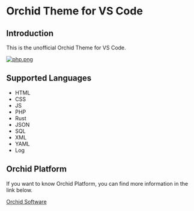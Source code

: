 # Orchid Theme for VS Code

## Introduction

This is the unofficial Orchid Theme for VS Code.

[![php.png](https://i.postimg.cc/hGPHcyGQ/php.png)](https://postimg.cc/21MHxxhC)

## Supported Languages

- HTML 
- CSS
- JS
- PHP
- Rust
- JSON
- SQL
- XML
- YAML
- Log

## Orchid Platform

If you want to know Orchid Platform, you can find more information in the link below.

[Orchid Software](https://orchid.software/)
